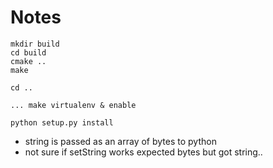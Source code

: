 # Notes

```
mkdir build
cd build
cmake ..
make

cd ..

... make virtualenv & enable

python setup.py install  
```

- string is passed as an array of bytes to python
- not sure if setString works expected bytes but got string..

